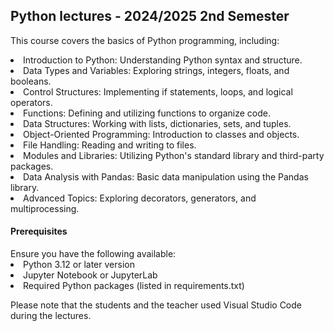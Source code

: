 ## Python lectures - 2024/2025 2nd Semester


<p> This course covers the basics of Python programming, including: </p>

<li> Introduction to Python: Understanding Python syntax and structure. </li>

<li> Data Types and Variables: Exploring strings, integers, floats, and booleans. </li>

<li> Control Structures: Implementing if statements, loops, and logical operators. </li>

<li> Functions: Defining and utilizing functions to organize code. </li>

<li> Data Structures: Working with lists, dictionaries, sets, and tuples. </li>

<li> Object-Oriented Programming: Introduction to classes and objects. </li>

<li> File Handling: Reading and writing to files. </li>

<li> Modules and Libraries: Utilizing Python's standard library and third-party packages. </li>

<li> Data Analysis with Pandas: Basic data manipulation using the Pandas library. </li>

<li> Advanced Topics: Exploring decorators, generators, and multiprocessing.</li>

<h4>Prerequisites</h4>
Ensure you have the following available:

<li> Python 3.12 or later version </li>

<li> Jupyter Notebook or JupyterLab  </li>

<li> Required Python packages (listed in requirements.txt)  </li>
<p>Please note that the students and the teacher used Visual Studio Code during the lectures.</p>
